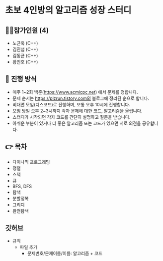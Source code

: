 # 초보 4인방의 알고리즘 성장 스터디

## 🙋‍♂️참가인원 (4)
+ 노균욱 (C++)
+ 김진섭 (C++)
+ 김동균 (C++)
+ 황인호 (C++)

📝 진행 방식
---------------
+ 매주 1~2회 백준(https://www.acmicpc.net) 에서 문제를 정합니다.
+ 문제 순서는 https://plzrun.tistory.com의 블로그에 정리된 순으로 합니다.
+ 비대면 모임(디스코드)로 진행하며, 보통 오후 10시에 진행합니다.
+ 모임 당일 오후 2~3시까지 각자 문제에 대한 코드, 알고리즘을 올립니다.
+ 스터디가 시작되면 각자 코드를 간단히 설명하고 질문을 받습니다.
+ 아쉬운 부분이 있거나 더 좋은 알고리즘 또는 코드가 있으면 서로 의견을 공유합니다.

👉 목차
----
+ 다이나믹 프로그래밍
+ 정렬
+ 스택
+ 큐
+ BFS, DFS
+ 탐색
+ 분할정복
+ 그리디
+ 완전탐색

깃허브
----
+ 규칙
  + 파일 추가
    + 문제번호/문제이름/이름: 알고리즘 + 코드
